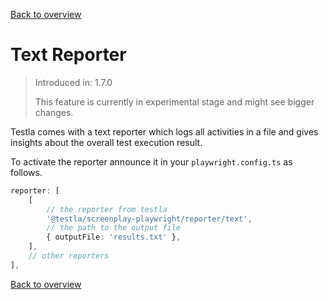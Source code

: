 [Back to overview](../guides.md)

# Text Reporter

> Introduced in: 1.7.0
>
> This feature is currently in experimental stage and might see bigger changes.

Testla comes with a text reporter which logs all activities in a file and gives insights about the overall test execution result.

To activate the reporter announce it in your `playwright.config.ts` as follows.

```typescript
reporter: [
    [
        // the reporter from testla
        '@testla/screenplay-playwright/reporter/text',
        // the path to the output file
        { outputFile: 'results.txt' },
    ],
    // other reporters
],
```

[Back to overview](../guides.md)